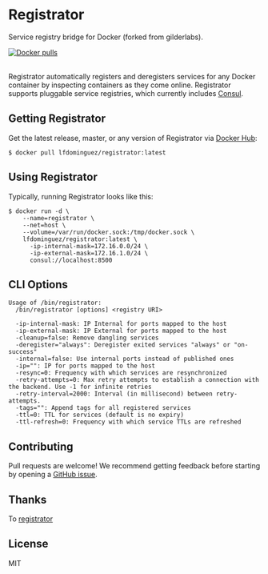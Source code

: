 # Registrator

Service registry bridge for Docker (forked from gilderlabs).

[![Docker pulls](https://img.shields.io/docker/pulls/lfdominguez/registrator.svg)](https://hub.docker.com/r/lfdominguez/registrator/)
<br /><br />

Registrator automatically registers and deregisters services for any Docker
container by inspecting containers as they come online. Registrator
supports pluggable service registries, which currently includes
[Consul](http://www.consul.io/).

## Getting Registrator

Get the latest release, master, or any version of Registrator via [Docker Hub](https://registry.hub.docker.com/u/lfdominguez/registrator/):

	$ docker pull lfdominguez/registrator:latest

## Using Registrator

Typically, running Registrator looks like this:

    $ docker run -d \
        --name=registrator \
        --net=host \
        --volume=/var/run/docker.sock:/tmp/docker.sock \
        lfdominguez/registrator:latest \
          -ip-internal-mask=172.16.0.0/24 \
          -ip-external-mask=172.16.1.0/24 \
          consul://localhost:8500

## CLI Options
```
Usage of /bin/registrator:
  /bin/registrator [options] <registry URI>

  -ip-internal-mask: IP Internal for ports mapped to the host
  -ip-external-mask: IP External for ports mapped to the host
  -cleanup=false: Remove dangling services
  -deregister="always": Deregister exited services "always" or "on-success"
  -internal=false: Use internal ports instead of published ones
  -ip="": IP for ports mapped to the host
  -resync=0: Frequency with which services are resynchronized
  -retry-attempts=0: Max retry attempts to establish a connection with the backend. Use -1 for infinite retries
  -retry-interval=2000: Interval (in millisecond) between retry-attempts.
  -tags="": Append tags for all registered services
  -ttl=0: TTL for services (default is no expiry)
  -ttl-refresh=0: Frequency with which service TTLs are refreshed
```

## Contributing

Pull requests are welcome! We recommend getting feedback before starting by
opening a [GitHub issue](https://github.com/lfdominguez/registrator/issues).

## Thanks

To [registrator](https://github.com/gliderlabs/registrator)

## License

MIT
